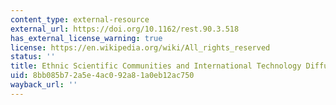 ```yaml
---
content_type: external-resource
external_url: https://doi.org/10.1162/rest.90.3.518
has_external_license_warning: true
license: https://en.wikipedia.org/wiki/All_rights_reserved
status: ''
title: Ethnic Scientific Communities and International Technology Diffusion
uid: 8bb085b7-2a5e-4ac0-92a8-1a0eb12ac750
wayback_url: ''
---
```


